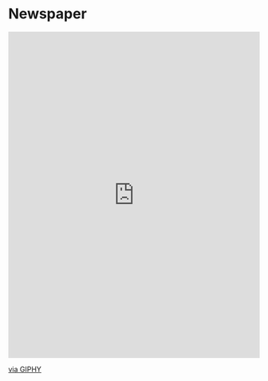 # Newspaper

<div style="width:100%;height:0;padding-bottom:130%;position:relative;"><iframe src="https://giphy.com/embed/xUNda2vlmkNjnbeaGc" width="100%" height="100%" style="position:absolute" frameBorder="0" class="giphy-embed" allowFullScreen></iframe></div><p><a href="https://giphy.com/gifs/xUNda2vlmkNjnbeaGc">via GIPHY</a></p>
